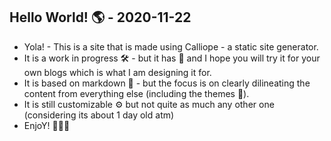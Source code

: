 ## Hello World! 🌎 - 2020-11-22
- Yola! - This is a site that is made using Calliope - a static site generator.
- It is a work in progress 🛠️ - but it has 💖 and I hope you will try it for your own blogs which is what I am designing it for.
- It is based on markdown :pencil: - but the focus is on clearly dilineating the content from everything else (including the themes 🦸).
- It is still customizable ⚙️ but not quite as much any other one (considering its about 1 day old atm)
- EnjoY! 🌵🌵🌵